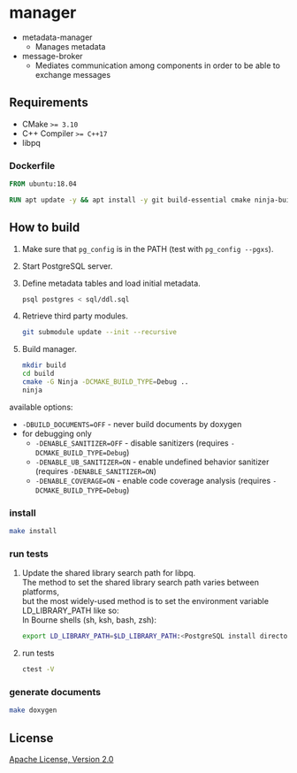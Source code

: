 # manager

* metadata-manager
    * Manages metadata 
* message-broker
    * Mediates communication among components in order to be able to exchange messages

## Requirements

* CMake `>= 3.10`
* C++ Compiler `>= C++17`
* libpq

### Dockerfile

```dockerfile
FROM ubuntu:18.04

RUN apt update -y && apt install -y git build-essential cmake ninja-build doxygen libboost-system-dev
```

## How to build

1. Make sure that `pg_config` is in the PATH (test with `pg_config --pgxs`).

1. Start PostgreSQL server.

1. Define metadata tables and load initial metadata. 

    ```sh
    psql postgres < sql/ddl.sql
    ```

1. Retrieve third party modules.

    ```sh
    git submodule update --init --recursive
    ```

1. Build manager.
    ```sh
    mkdir build
    cd build
    cmake -G Ninja -DCMAKE_BUILD_TYPE=Debug ..
    ninja
    ```

available options:
* `-DBUILD_DOCUMENTS=OFF` - never build documents by doxygen
* for debugging only
  * `-DENABLE_SANITIZER=OFF` - disable sanitizers (requires `-DCMAKE_BUILD_TYPE=Debug`)
  * `-DENABLE_UB_SANITIZER=ON` - enable undefined behavior sanitizer (requires `-DENABLE_SANITIZER=ON`)
  * `-DENABLE_COVERAGE=ON` - enable code coverage analysis (requires `-DCMAKE_BUILD_TYPE=Debug`)

### install 

```sh
make install
```

### run tests

1. Update the shared library search path for libpq.  
    The method to set the shared library search path varies between platforms,  
    but the most widely-used method is to set the environment variable LD_LIBRARY_PATH like so:  
    In Bourne shells (sh, ksh, bash, zsh):  

	```sh
	export LD_LIBRARY_PATH=$LD_LIBRARY_PATH:<PostgreSQL install directory>/lib
	```

1. run tests

    ```sh
    ctest -V
    ```

### generate documents

```sh
make doxygen
```

## License

[Apache License, Version 2.0](http://www.apache.org/licenses/LICENSE-2.0)
